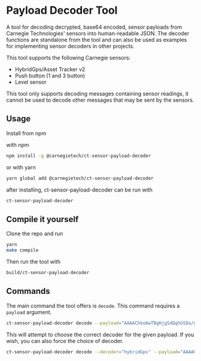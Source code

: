 # Payload Decoder Tool

A tool for decoding decrypted, base64 encoded, sensor payloads from Carnegie Technologies'
sensors into human-readable JSON. The decoder functions are standalone from the tool and
can also be used as examples for implementing sensor decoders in other projects.

This tool supports the following Carnegie sensors:

* HybridGps/Asset Tracker v2
* Push button (1 and 3 button)
* Level sensor

This tool only supports decoding messages containing sensor readings, it cannot be used to
decode other messages that may be sent by the sensors.

## Usage

Install from npm

with npm
```bash
npm install -g @carnegietech/ct-sensor-payload-decoder
```

or with yarn

```bash
yarn global add @carnegietech/ct-sensor-payload-decoder
```

after installing, ct-sensor-payload-decoder can be run with

```bash
ct-sensor-payload-decoder
```

## Compile it yourself

Clone the repo and run

```bash
yarn
make compile
```

Then run the tool with
```bash
build/ct-sensor-payload-decoder
```

## Commands

The main command the tool offers is `decode`.
This command requires a `payload` argument.
```bash
ct-sensor-payload-decoder decode --payload="AAAAChkoAwTBgHjgSdQqhGSDa/gWdtbrwwAFCzxQ"
```

This will attempt to choose the correct decoder for the given payload.
If you wish, you can also force the choice of decoder.
```bash
ct-sensor-payload-decoder decode --decoder="hybridGps" --payload="AAAAChkoAwTBgHjgSdQqhGSDa/gWdtbrwwAFCzxQ"
```
